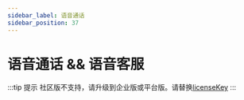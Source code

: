 ```yaml
---
sidebar_label: 语音通话
sidebar_position: 37
---
```


# 语音通话 && 语音客服

:::tip 提示
社区版不支持，请升级到企业版或平台版。请替换[licenseKey](../development/license.md)
:::
